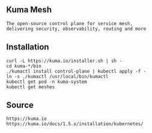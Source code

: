 ## Kuma Mesh
```
The open-source control plane for service mesh,
delivering security, observability, routing and more
```

## Installation

```
curl -L https://kuma.io/installer.sh | sh -
cd kuma-*/bin
./kumactl install control-plane | kubectl apply -f -
ln -s ./kumactl /usr/local/bin/kumactl
kubectl get pod -n kuma-system
kubectl get meshes
```

## Source

```
https://kuma.io
https://kuma.io/docs/1.5.x/installation/kubernetes/
```